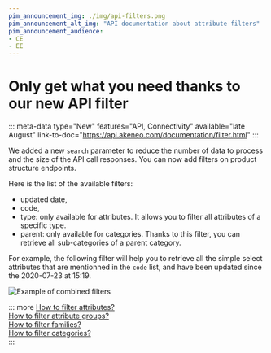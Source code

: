 ```yaml
---
pim_announcement_img: ./img/api-filters.png
pim_announcement_alt_img: "API documentation about attribute filters"
pim_announcement_audience:
- CE
- EE
---
```


# Only get what you need thanks to our new API filter
::: meta-data type="New" features="API, Connectivity" available="late August" link-to-doc="https://api.akeneo.com/documentation/filter.html"
:::

We added a new `search` parameter to reduce the number of data to process and the size of the API call responses.
You can now add filters on product structure endpoints. 

Here is the list of the available filters:
- updated date, 
- code, 
- type: only available for attributes. It allows you to filter all attributes of a specific type. 
- parent: only available for categories. Thanks to this filter, you can retrieve all sub-categories of a parent category. 

For example, the following filter will help you to retrieve all the simple select attributes that are mentionned in the `code` list, and have been updated since the 2020-07-23 at 15:19.

![Example of combined filters](../img/api-filters.png)


::: more
[How to filter attributes?](https://api.akeneo.com/documentation/filter.html#filter-attributes)  
[How to filter attribute groups?](https://api.akeneo.com/documentation/filter.html#filter-attribute-groups)  
[How to filter families?](https://api.akeneo.com/documentation/filter.html#filter-families)  
[How to filter categories?](https://api.akeneo.com/documentation/filter.html#filter-categories)  
:::
